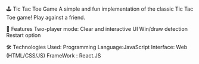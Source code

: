 🕹️ Tic Tac Toe Game
A simple and fun implementation of the classic Tic Tac Toe game! Play against a friend.

📌 Features
Two-player mode:
Clear and interactive UI
Win/draw detection
Restart option

🛠️ Technologies Used:
Programming Language:JavaScript
Interface: Web (HTML/CSS/JS)
FrameWork : React.JS



